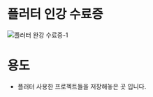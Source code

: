 # 플러터 인강 수료증
![플러터 완강 수료증-1](https://user-images.githubusercontent.com/101050942/215264978-45984e8b-1b36-4da2-9129-2514fc5f24e4.png)
# 용도
- 플러터 사용한 프로젝트들을 저장해놓은 곳 입니다.
